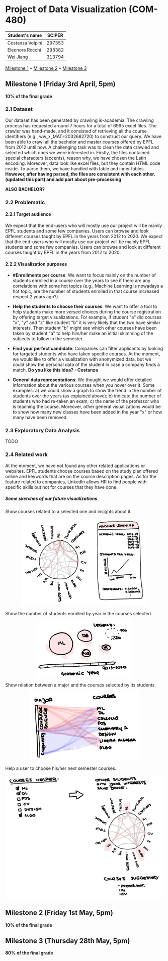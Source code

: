 # Project of Data Visualization (COM-480)

| Student's name | SCIPER |
| -------------- | ------ |
| Costanza Volpini | 297353 |
| Eleonora Rocchi | 298382 |
| Wei Jiang | 313794 |

[Milestone 1](#milestone-1-friday-3rd-april-5pm) • [Milestone 2](#milestone-2-friday-1st-may-5pm) • [Milestone 3](#milestone-3-thursday-28th-may-5pm)

## Milestone 1 (Friday 3rd April, 5pm)

**10% of the final grade**

### 2.1 Dataset

Our dataset has been generated by crawling is-academia. The crawling process has requested around 7 hours for a total of 6995 excel files. The crawler was hand-made, and it consisted of retrieving all the course identifiers (e.g., ww_x_MAT=2032682720) to construct our query. We have been able to crawl all the bachelor and master courses offered by EPFL from 2012 until now. A challenging task was to clean the data crawled and selected which ones we were interested in. Firstly, the files contained special characters (accents), reason why, we have chosen the Latin encoding. Moreover, data look like excel files, but they contain HTML code inside. To parse them, we have handled with table and inner tables. __However, after having parsed, the files are consistent with each other.(updated this part) and add part about pre-processing__

__ALSO BACHELOR?__ 

### 2.2 Problematic
#### 2.2.1 Target audience
We expect that the end-users who will mostly use our project will be mainly EPFL students and some few companies. Users can browse and look different courses taught by EPFL in the years from 2012 to 2020. We expect that the end-users who will mostly use our project will be mainly EPFL students and some few companies. Users can browse and look at different courses taught by EPFL in the years from 2012 to 2020.

#### 2.2.2 Visualization purposes
- **#Enrollments per course**:  We want to focus mainly on the number of students enrolled in a course over the years to see if there are any correlations with some hot topics (e.g., Machine Learning is nowadays a hot topic, are the number of students enrolled in that course increased respect 2 years ago?).

- **Help the students to choose their courses**: We want to offer a tool to help students make more versed choices during the course registration by offering target visualizations. For example, if student "a" did courses "x", "y" and "z" like student "b" it is very likely that the two have similar interests. Then student "b" might see which other courses have been taken by student "a" to help him/her make an initial skimming of the subjects to follow in the semester. 

- **Find your perfect candidate**: Companies can filter applicants by looking for targeted students who have taken specific courses. At the moment, we would like to offer a visualization with anonymized data, but we could show the personal data of the student in case a company finds a match. __Do you like this idea? - Costanza__

- **General data representations**: We thought we would offer detailed information about the various courses when you hover over it. Some examples: a) we could show a graph to show the trend in the number of students over the years (as explained above); b) indicate the number of students who had re-taken an exam; c) the name of the professor who is teaching the course. Moreover, other general visualizations would be to show how many new classes have been added in the year "x" or how many have been removed.

### 2.3 Exploratory Data Analysis
TODO

### 2.4 Related work
At the moment, we have not found any other related applications or websites. EPFL students choose courses based on the study plan offered online and keywords that are on the course description pages. As for the feature related to companies, LinkedIn allows HR to find people with specific skills but not for courses that they have done.


##### Some sketches of our future visualizations
Show courses related to a selected one and insights about it.
<p align="center">
 <img src="/src/images/sketch1.jpg" width="400px" />
</p>

Show the number of students enrolled by year in the courses selected. 
<p align="center">
 <img src="/src/images/sketch2.jpg" width="300px" />
</p>


Show relation between a major and the courses selected by its students.
<p align="center">
 <img src="/src/images/sketch4.jpg" width="350px" />
</p>


Help a user to choose his/her next semester courses.
<p align="center">
 <img src="/src/images/sketch3.jpg" width="500px" />
</p>

## Milestone 2 (Friday 1st May, 5pm)

**10% of the final grade**




## Milestone 3 (Thursday 28th May, 5pm)

**80% of the final grade**

